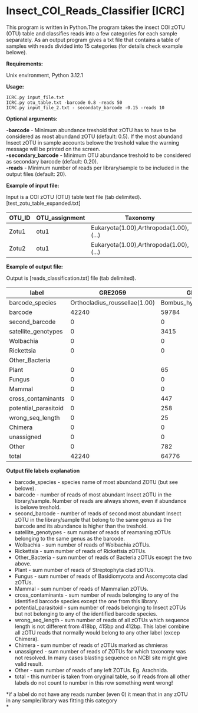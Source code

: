 # Insect_COI_Reads_Classifier [ICRC]

This program is written in Python.The program takes the insect COI zOTU (OTU) table and classifies reads into a few categories for each sample separately. As an output program gives a txt file that contains a table of samples with reads divided into 15 categories (for details check example belowe).

**Requirements:**

Unix environment, Python 3.12.1

**Usage:**

`ICRC.py input_file.txt`  
`ICRC.py otu_table.txt -barcode 0.8 -reads 50`  
`ICRC.py input_file_2.txt - secondaty_barcode -0.15 -reads 10`

**Optional arguments:**

**-barcode** - Minimum abundance treshold that zOTU has to have to be considered as most abundand zOTU (default: 0.5). If the most abundand Insect zOTU in sample accounts belowe the treshold value the warning message will be printed on the screen.  
**-secondary_barcode** - Minimum OTU abundance treshold to be considered as secondary barcode (default: 0.20).  
**-reads** - Minimum number of reads per library/sample to be included in the output files (default: 20).

**Example of input file:**

Input is a COI zOTU (OTU) table text file (tab delimited).  
[test_zotu_table_expanded.txt]

OTU_ID | OTU_assignment | Taxonomy | Sequence | Total | GRE2059 | GRE2091 | GRE1351 | GRE0882
-------|----------------|----------|----------|-------|---------|---------|---------|--------
Zotu1 | otu1 | Eukaryota(1.00),Arthropoda(1.00),(...) | AATAAATAATATAAGTT(...) | 78218 | 2126 | 0 | 0 | 2  
Zotu2 | otu1 | Eukaryota(1.00),Arthropoda(1.00),(...) | TATGAATAATTTAAGTT(...) | 68883 | 0 | 71 | 0 | 68812  

**Example of output file:**

Output is [reads_classification.txt] file (tab delimited).  

label | GRE2059 | GRE2091 | GRE1351 | GRE0882
------|---------|---------|---------|--------
barcode_species | Orthocladius_roussellae(1.00) | Bombus_hyperboreus(1.00) | Tokunagaia_rectangularis(1.00) | Spilogona_dorsata(1.00)
barcode | 42240 | 59784 | 43485 | 1976
second_barcode | 0 | 0 | 0 | 0
satellite_genotypes | 0 | 3415 | 0 | 0
Wolbachia | 0 | 0 | 0 | 1619
Rickettsia | 0 | 0 | 0 | 0
Other_Bacteria |  |  |  |
Plant | 0 | 65 | 0 | 0
Fungus | 0 | 0 | 0 | 4
Mammal | 0 | 0 | 0 | 0
cross_contaminants | 0 | 447 | 0 | 0
potential_parasitoid | 0 | 258 | 0 | 4
wrong_seq_length | 0 | 25 | 14 | 2
Chimera | 0 | 0 | 0 | 0
unassigned | 0 | 0 | 0 | 0
Other | 0 | 782 | 0 | 0
total | 42240 | 64776 | 43499 | 3605

**Output file labels explanation**

* barcode_species - species name of most abundand ZOTU (but see belowe).
* barcode - number of reads of most abundant Insect zOTU in the library/sample. Number of reads are always shown, even if abundance is belowe treshold.
* second_barcode - number of reads of second most abundant Insect zOTU in the library/sample that belong to the same genus as the barcode and its abundance is higher than the treshold.
* satellite_genotypes - sum number of reads of reamaning zOTUs belonging to the same genus as the barcode.
* Wolbachia - sum number of reads of Wolbachia zOTUs.
* Rickettsia - sum number of reads of Rickettsia zOTUs.
* Other_Bacteria - sum number of reads of Bacteria zOTUs except the two above.
* Plant - sum number of reads of Streptophyta clad zOTUs.
* Fungus - sum number of reads of Basidiomycota and Ascomycota clad zOTUs.
* Mammal - sum number of reads of Mammalian zOTUs.
* cross_contaminants - sum number of reads belonging to any of the identified barcode species except the one from this library.
* potential_parasitoid - sum number of reads belonging to Insect zOTUs but not belonging to any of the identified barcode species.
* wrong_seq_length - sum number of reads of all zOTUs which sequence length is not different from 418bp, 415bp and 412bp. This label combine all zOTU reads that normally would belong to any other label (excep Chimera).
* Chimera - sum number of reads of zOTUs marked as chmieras
* unassigned - sum number of reads of ZOTUs for which taxonomy was not resolved. In many cases blasting sequence on NCBI site might give valid result.
* Other - sum number of reads of any left ZOTUs. Eg. Arachnida.
* total - this number is taken from oryginal table, so if reads from all other labels do not count to number in this row something went wrong!

*if a label do not have any reads number (even 0) it mean that in any zOTU in any sample/library was fitting this category  
*
